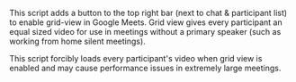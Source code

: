This script adds a button to the top right bar (next to chat & participant list) to enable grid-view in Google Meets. Grid view gives every participant an equal sized video for use in meetings without a primary speaker (such as working from home silent meetings).

This script forcibly loads every participant's video when grid view is enabled and may cause performance issues in extremely large meetings.
